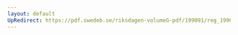 ```yaml
---
layout: default
UpRedirect: https://pdf.swedeb.se/riksdagen-volumeG-pdf/199091/reg_199091/reg_199091_0574.pdf
---
```

